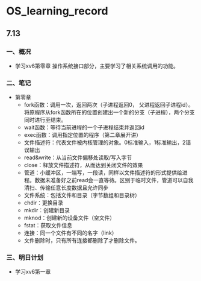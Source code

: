 # OS_learning_record
## 7.13 
### 一、概况
- 学习xv6第零章 操作系统接口部分，主要学习了相关系统调用的功能。

### 二、笔记
- 第零章
    - fork函数：调用一次，返回两次（子进程返回0， 父进程返回子进程id）。将原程序从fork函数所在的位置创建出一个新的分支（子进程），两个分支同时进行至结束。
    - wait函数：等待当前进程的一个子进程结束并返回id
    - exec函数：调用指定位置的程序（第二章展开讲）
    - 文件描述符：代表文件被内核管理的对象。0标准输入，1标准输出，2错误输出
    - read&write：从当前文件偏移处读取/写入字节
    - close：释放文件描述符，从而达到关闭文件的效果
    - 管道：小缓冲区，一端写，一段读，同样以文件描述符的形式提供给进程。数据未准备好之前read会一直等待。区别于临时文件，管道可以自我清扫、传输任意长度数据且允许同步
    - 文件系统：包括文件和目录（字节数组和目录树）
    - chdir：更换目录
    - mkdir：创建新目录
    - mknod：创建新的设备文件（空文件）
    - fstat：获取文件信息
    - 连接：同一个文件有不同的名字（link）
    - 文件删除时，只有所有连接都删除了才删除文件。

### 三、明日计划
- 学习xv6第一章